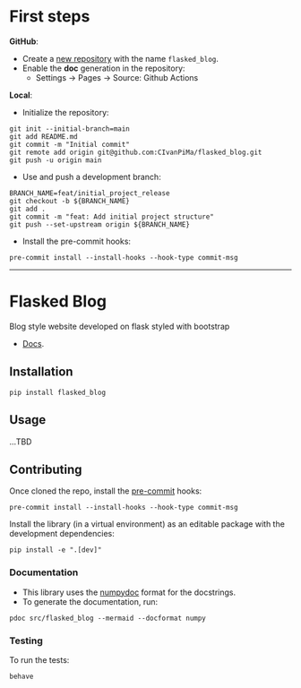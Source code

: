 # First steps

**GitHub**:

- Create a [new repository](https://github.com/new) with the name `flasked_blog`.
- Enable the **doc** generation in the repository:
  - Settings -> Pages -> Source: Github Actions

**Local**:

- Initialize the repository:

```shell
git init --initial-branch=main
git add README.md
git commit -m "Initial commit"
git remote add origin git@github.com:CIvanPiMa/flasked_blog.git
git push -u origin main
```

- Use and push a development branch:

```shell
BRANCH_NAME=feat/initial_project_release
git checkout -b ${BRANCH_NAME}
git add .
git commit -m "feat: Add initial project structure"
git push --set-upstream origin ${BRANCH_NAME}
```

- Install the pre-commit hooks:

```shell
pre-commit install --install-hooks --hook-type commit-msg
```

---

# Flasked Blog

Blog style website developed on flask styled with bootstrap

- [Docs](https://civanpima.github.io/flasked_blog/flasked_blog.html).

## Installation

```shell
pip install flasked_blog
```

## Usage

...TBD

## Contributing

Once cloned the repo, install the [pre-commit](https://pre-commit.com/#install) hooks:

```shell
pre-commit install --install-hooks --hook-type commit-msg
```

Install the library (in a virtual environment) as an editable package with the development dependencies:

```shell
pip install -e ".[dev]"
```

### Documentation

- This library uses the [numpydoc](https://numpydoc.readthedocs.io/en/latest/format.html) format for the docstrings.
- To generate the documentation, run:

```shell
pdoc src/flasked_blog --mermaid --docformat numpy
```

### Testing

To run the tests:

```shell
behave
```
